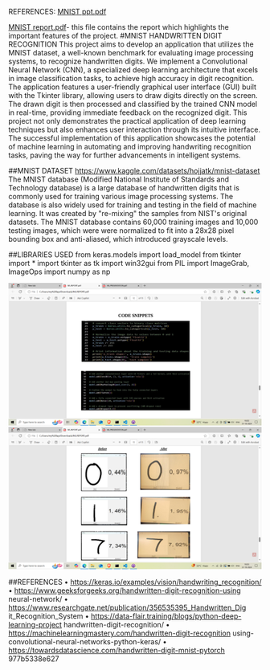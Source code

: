 REFERENCES:
[MNIST ppt.pdf](https://github.com/user-attachments/files/17566336/MNIST.ppt.pdf)

[MNIST report.pdf](https://github.com/user-attachments/files/17566352/MNIST.report.pdf)- this file contains the report which highlights the important features of the project.
#MNIST HANDWRITTEN DIGIT RECOGNITION 
This project aims to develop an application that utilizes the MNIST dataset, a well-known benchmark for evaluating image processing systems, to recognize handwritten digits. We implement a Convolutional Neural Network (CNN), a specialized deep learning architecture that excels in image classification tasks, to achieve high accuracy in digit recognition. 
The application features a user-friendly graphical user interface (GUI) built with the Tkinter library, allowing users to draw digits directly on the screen. The drawn digit is then processed and classified by the trained CNN model in real-time, providing immediate feedback on the recognized digit. This project 
not only demonstrates the practical application of deep learning techniques but also enhances user interaction through its intuitive interface. The successful implementation of this application showcases the potential of machine learning in automating and improving handwriting recognition tasks, paving the way for further advancements in intelligent systems.

##MNIST DATASET
https://www.kaggle.com/datasets/hojjatk/mnist-dataset
The MNIST database (Modified National Institute of Standards and Technology database) is a large database of handwritten digits that is commonly used for training various image processing systems. The database is also widely used for training and testing in the field of machine learning. It was created by "re-mixing" the samples from NIST's original datasets. The MNIST database contains 60,000 training images and 10,000 testing images, which were were normalized to fit into a 28x28 pixel bounding box and anti-aliased, which introduced grayscale levels.

##LIBRARIES USED 
from keras.models import load_model
from tkinter import *
import tkinter as tk
import win32gui
from PIL import ImageGrab, ImageOps
import numpy as np

![CODE](image.png)
![OUTPUT](image-1.png)

##REFERENCES
• https://keras.io/examples/vision/handwriting_recognition/ 
• https://www.geeksforgeeks.org/handwritten-digit-recognition-using
neural-network/ 
• https://www.researchgate.net/publication/356535395_Handwritten_Dig
 it_Recognition_System 
• https://data-flair.training/blogs/python-deep-learning-project
handwritten-digit-recognition/ 
• https://machinelearningmastery.com/handwritten-digit-recognition
using-convolutional-neural-networks-python-keras/ 
• https://towardsdatascience.com/handwritten-digit-mnist-pytorch
977b5338e627
